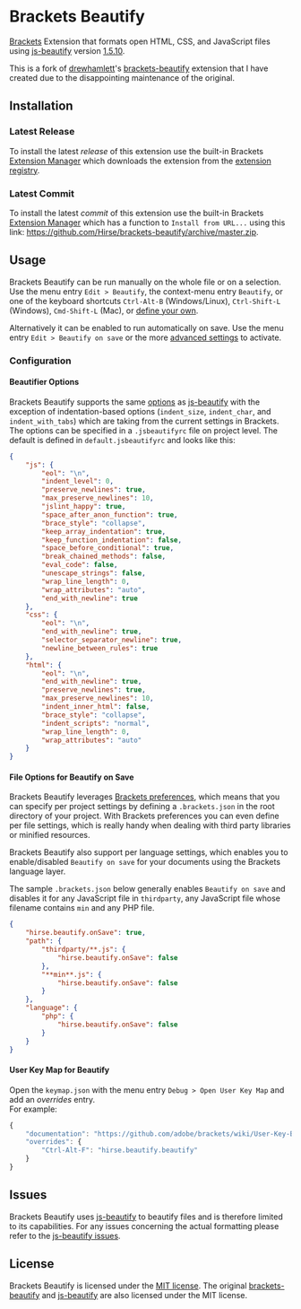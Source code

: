 # Brackets Beautify
[Brackets](http://brackets.io/) Extension that formats open HTML, CSS, and JavaScript files using [js-beautify](https://github.com/beautify-web/js-beautify) version [1.5.10](https://github.com/beautify-web/js-beautify/blob/master/CHANGELOG.md#v1510).

This is a fork of [drewhamlett](https://github.com/drewhamlett)'s [brackets-beautify](https://github.com/drewhamlett/brackets-beautify) extension that I have created due to the disappointing maintenance of the original.

## Installation
### Latest Release
To install the latest _release_ of this extension use the built-in Brackets [Extension Manager](https://github.com/adobe/brackets/wiki/Brackets-Extensions) which downloads the extension from the [extension registry](https://brackets-registry.aboutweb.com/).

### Latest Commit
To install the latest _commit_ of this extension use the built-in Brackets [Extension Manager](https://github.com/adobe/brackets/wiki/Brackets-Extensions) which has a function to `Install from URL...` using this link: https://github.com/Hirse/brackets-beautify/archive/master.zip.

## Usage
Brackets Beautify can be run manually on the whole file or on a selection.
Use the menu entry `Edit > Beautify`, the context-menu entry `Beautify`, or one of the keyboard shortcuts `Ctrl-Alt-B` (Windows/Linux), `Ctrl-Shift-L` (Windows), `Cmd-Shift-L` (Mac), or [define your own](https://github.com/Hirse/brackets-beautify#user-key-map-for-beautify).


Alternatively it can be enabled to run automatically on save.
Use the menu entry `Edit > Beautify on save` or the more [advanced settings](https://github.com/Hirse/brackets-beautify#file-options-for-beautify-on-save) to activate.

### Configuration
#### Beautifier Options
Brackets Beautify supports the same [options](https://github.com/beautify-web/js-beautify#options) as [js-beautify](https://github.com/beautify-web/js-beautify) with the exception of indentation-based options (`indent_size`, `indent_char`, and `indent_with_tabs`) which are taking from the current settings in Brackets.
The options can be specified in a `.jsbeautifyrc` file on project level.
The default is defined in `default.jsbeautifyrc` and looks like this:
```json
{
    "js": {
        "eol": "\n",
        "indent_level": 0,
        "preserve_newlines": true,
        "max_preserve_newlines": 10,
        "jslint_happy": true,
        "space_after_anon_function": true,
        "brace_style": "collapse",
        "keep_array_indentation": true,
        "keep_function_indentation": false,
        "space_before_conditional": true,
        "break_chained_methods": false,
        "eval_code": false,
        "unescape_strings": false,
        "wrap_line_length": 0,
        "wrap_attributes": "auto",
        "end_with_newline": true
    },
    "css": {
        "eol": "\n",
        "end_with_newline": true,
        "selector_separator_newline": true,
        "newline_between_rules": true
    },
    "html": {
        "eol": "\n",
        "end_with_newline": true,
        "preserve_newlines": true,
        "max_preserve_newlines": 10,
        "indent_inner_html": false,
        "brace_style": "collapse",
        "indent_scripts": "normal",
        "wrap_line_length": 0,
        "wrap_attributes": "auto"
    }
}
```

#### File Options for Beautify on Save
Brackets Beautify leverages [Brackets preferences](https://github.com/adobe/brackets/wiki/How-to-Use-Brackets#preferences), which means that you can specify per project settings by defining a `.brackets.json` in the root directory of your project. With Brackets preferences you can even define per file settings, which is really handy when dealing with third party libraries or minified resources.

Brackets Beautify also support per language settings, which enables you to enable/disabled `Beautify on save` for your documents using the Brackets language layer.

The sample `.brackets.json` below generally enables `Beautify on save` and disables it for any JavaScript file in `thirdparty`, any JavaScript file whose filename contains `min` and any PHP file.
```json
{
    "hirse.beautify.onSave": true,
    "path": {
        "thirdparty/**.js": {
            "hirse.beautify.onSave": false
        },
        "**min**.js": {
            "hirse.beautify.onSave": false
        }
    },
    "language": {
        "php": {
            "hirse.beautify.onSave": false
        }
    }
}
```

#### User Key Map for Beautify
Open the `keymap.json` with the menu entry `Debug > Open User Key Map` and add an _overrides_ entry.  
For example:
```js
{
    "documentation": "https://github.com/adobe/brackets/wiki/User-Key-Bindings",
    "overrides": {
        "Ctrl-Alt-F": "hirse.beautify.beautify"
    }
}
```

## Issues
Brackets Beautify uses [js-beautify](https://github.com/beautify-web/js-beautify) to beautify files and is therefore limited to its capabilities.
For any issues concerning the actual formatting please refer to the [js-beautify issues](https://github.com/beautify-web/js-beautify/issues).

## License
Brackets Beautify is licensed under the [MIT license](http://opensource.org/licenses/MIT). The original [brackets-beautify](https://github.com/drewhamlett/brackets-beautify) and [js-beautify](https://github.com/beautify-web/js-beautify) are also licensed under the MIT license.
